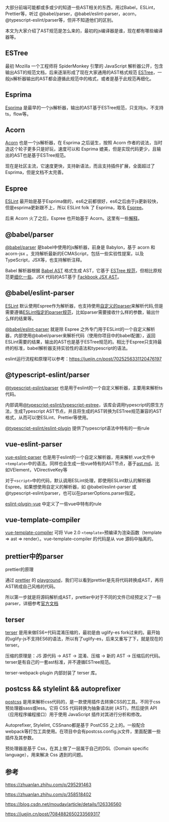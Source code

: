 大部分前端可能都或多或少的知道一些AST相关的东西，用过Babel，ESLint，Prettier等，听过
@babel/parser，@babel/eslint-parser，acorn，@typescript-eslint/parser等，但并不知道他们的区别。

本文为大家介绍了AST规范是怎么来的，最初的js编译器是谁，现在都有哪些编译器等。

## ESTree
最初 Mozilla 一个工程师将 SpiderMonkey 引擎的 JavaScript 解析器公开，包含输出AST的规范文档，后来逐渐形成了现在大家通用的AST格式规范 [ESTree](https://github.com/estree/estree)，一般js解析器输出的AST都会遵循此规范中的格式，或者是基于此规范再细化。

## Esprima 
[Esprima](https://github.com/jquery/esprima) 是最早的一个js解析器，输出的AST基于ESTree规范，只支持js，不支持ts，flow等。

## Acorn
[Acorn](https://github.com/acornjs/acorn) 也是一个js解析器，在 Esprima 之后诞生，按照 Acorn 作者的说法，当时造这个轮子更多只是好玩，速度可以和 Esprima 媲美，但是实现代码更少，且输出的AST也是基于ESTree规范。

现在是社区主流，它速度更快，支持新语法，而且支持插件扩展，全面超过了Esprima，但是文档不太完善。

## Espree
[ESLint](https://eslint.org/) 最开始是基于Esprima做的，es6之前都很好，es6之后由于js更新较快，但是esprima更新跟不上，所以 ESLint folk 了 Esprima，取名 [Espree](https://github.com/eslint/espree)。

后来 Acorn 火了之后，Espree 也开始基于 Acorn。这里有一些[解释](https://github.com/eslint/espree#why-another-parser)。

## @babel/parser
[@babel/parser](https://babeljs.io/docs/en/babel-parser) 是babel中使用的js解析器，前身是 Babylon，基于 acorn 和 acorn-jsx 。支持解析最新的ECMAScript，包括一些实验性提案，以及TypeScript，JSX等，也支持解析注释。

Babel 解析器根据 [Babel AST](https://github.com/babel/babel/blob/main/packages/babel-parser/ast/spec.md) 格式生成 AST，它基于 [ESTree 规范](https://github.com/estree/estree)，但相比原规范更[细化一些](https://babeljs.io/docs/en/babel-parser#output)。JSX 代码的AST基于 [Fackbook JSX AST](https://github.com/facebook/jsx/blob/main/AST.md)。

## @babel/eslint-parser
[ESLint](https://eslint.org/) 默认使用Espree作为解析器，也支持使用[自定义的parser](https://eslint.org/docs/latest/user-guide/configuring/plugins#configure-a-parser)来解析代码,但是需要遵循[ESLint指定的parser规范](https://eslint.org/docs/latest/developer-guide/working-with-custom-parsers)，比如parser需要接收什么样的参数，输出什么样的结果等。

[@babel/eslint-parser](https://github.com/babel/babel/tree/main/eslint/babel-eslint-parser) 就是除 Espree 之外专门用于ESLint的一个自定义解析器，内部使用@babel/parser来解析代码（使用你项目中的babel配置），返回ESLint需要的结果，输出的AST也是基于ESTree规范的。相比于Espree只支持最终的标准，babel解析器支持实验性的语法和typescript的语法。

eslint运行流程和原理可以参考：https://juejin.cn/post/7025256331120476197

## @typescript-eslint/parser
[@typescript-eslint/parser](https://typescript-eslint.io/architecture/parser) 也是用于eslint的一个自定义解析器，主要用来解析ts代码。

内部调用[@typescript-eslint/typescript-estree](https://typescript-eslint.io/architecture/typescript-estree)，该库会调用typescript的原生方法，生成Typescript AST节点，并且将生成的AST转换为ESTree规范兼容的AST格式，从而可以使ESLint、Prettier等使用。

[@typescript-eslint/eslint-plugin](https://typescript-eslint.io/architecture/eslint-plugin) 提供了typescript语法中特有的一些rule

## vue-eslint-parser
[vue-eslint-parser](https://github.com/vuejs/vue-eslint-parser) 也是用于eslint的一个自定义解析器，用来解析.vue文件中`<template>`中的语法。同样也会生成一些vue特有的AST节点，基于[ast.md](https://github.com/vuejs/vue-eslint-parser/blob/master/docs/ast.md)。比如VElement，VDirectiveKey等

对于`<script>`中的代码，默认调用ESLint处理，即使用ESLint默认的解析器Espree。如果想使用自定义的解析器，如 @babel/eslint-parser 或 @typescript-eslint/parser，也可以在parserOptions.parser指定。

[eslint-plugin-vue](https://eslint.vuejs.org/user-guide/#installation) 中定义了一些vue中特有的rule

## vue-template-compiler
[vue-template-compiler](https://www.npmjs.com/package/vue-template-compiler) 可将 Vue 2.0 `<template>`预编译为渲染函数（template => ast => render）。vue-template-compiler 的代码是从 vue 源码中抽离的。

## prettier中的parser 
prettier的原理

通过 [prettier](https://prettier.io/docs/en/index.html) 的 [playground](https://prettier.io/playground/)，我们可以看到prettier是先将代码转换成AST，再将AST转成自己风格的代码。

所以第一步就是将源码解析成AST，prettier中对于不同的文件已经预定义了一些parser，详细参考[官方文档](https://prettier.io/docs/en/options.html#parser)

## terser
[terser](https://www.npmjs.com/package/terser) 是用来做ES6+代码混淆压缩的，最初是由 uglify-es fork过来的。最开始的uglify-js不支持ES6的语法，所以有了uglify-es，后来又重写了下，就是现在的terser。

压缩的原理是：JS 源代码 -> AST -> 混淆、压缩 -> 新的 AST -> 压缩后的代码。terser是有自己的一套ast标准，并不遵循ESTree规范。

terser-webpack-plugin 内部封装了 terser 库。

## postcss && stylelint && autoprefixer
[postcss](https://postcss.org/docs/postcss-architecture) 是用来解析css代码的，是一款使用插件去转换CSS的工具。不同于css预处理器sass或less。它将 CSS 代码转换为抽象语法树 (AST)，然后提供 API（应用程序编程接口）用于使用 JavaScript 插件对其进行分析和修改。

Autoprefixer, Stylelint, CSSnano都是基于 PostCSS 之上的。一般配合webpack等打包工具使用。在项目中会有postcss.config.js文件，里面配置一些插件及其参数。

预处理器是基于 Css，在其上做了一层属于自己的DSL（Domain specific language），用来解决 Css 遇到的问题。

## 参考
https://zhuanlan.zhihu.com/p/295291463

https://zhuanlan.zhihu.com/p/358518402

https://blog.csdn.net/mouday/article/details/126336560

https://juejin.cn/post/7084882650233569317
